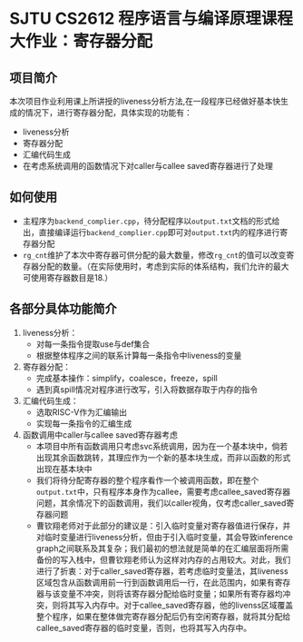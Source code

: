 # SJTU CS2612 程序语言与编译原理课程大作业：寄存器分配

## 项目简介
本次项目作业利用课上所讲授的liveness分析方法,在一段程序已经做好基本快生成的情况下，进行寄存器分配，具体实现的功能有：  
* liveness分析
* 寄存器分配
* 汇编代码生成
* 在考虑系统调用的函数情况下对caller与callee saved寄存器进行了处理

## 如何使用
* 主程序为```backend_complier.cpp```，待分配程序以```output.txt```文档的形式给出，直接编译运行```backend_complier.cpp```即可对```output.txt```内的程序进行寄存器分配
* ```rg_cnt```维护了本次中寄存器可供分配的最大数量，修改```rg_cnt```的值可以改变寄存器分配的数量。（在实际使用时，考虑到实际的体系结构，我们允许的最大可使用寄存器数目是18.）

## 各部分具体功能简介
1. liveness分析：
   * 对每一条指令提取use与def集合
   * 根据整体程序之间的联系计算每一条指令中liveness的变量
2. 寄存器分配：
   * 完成基本操作：simplify，coalesce，freeze，spill
   * 遇到真spill情况对程序进行改写，引入将数据存取于内存的指令
3. 汇编代码生成：
   * 选取RISC-V作为汇编输出
   * 实现每一条指令的汇编生成
4. 函数调用中caller与callee saved寄存器考虑
   * 本项目中所有函数调用只考虑svc系统调用，因为在一个基本块中，倘若出现其余函数跳转，其理应作为一个新的基本块生成，而非以函数的形式出现在基本块中
   * 我们将待分配寄存器的整个程序看作一个被调用函数，即在整个```output.txt```中，只有程序本身作为callee，需要考虑callee_saved寄存器问题，其余情况下的函数调用，我们以caller视角，仅考虑caller_saved寄存器问题
   * 曹钦翔老师对于此部分的建议是：引入临时变量对寄存器值进行保存，并对临时变量进行liveness分析，但由于引入临时变量，其会导致inference graph之间联系及其复杂；我们最初的想法就是简单的在汇编层面将所需备份的写入栈中，但曹钦翔老师认为这样对内存的占用较大。对此，我们进行了折衷：对于caller_saved寄存器，若考虑临时变量法，其liveness区域包含从函数调用前一行到函数调用后一行，在此范围内，如果有寄存器与该变量不冲突，则将该寄存器分配给临时变量；如果所有寄存器均冲突，则将其写入内存中。对于callee_saved寄存器，他的livenss区域覆盖整个程序，如果在整体做完寄存器分配后仍有空闲寄存器，就将其分配给callee_saved寄存器的临时变量，否则，也将其写入内存中。
